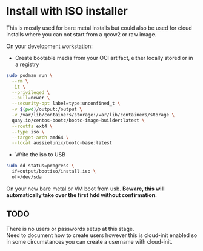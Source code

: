 # Install with ISO installer

This is mostly used for bare metal installs but could also be used for cloud
installs where you can not start from a qcow2 or raw image.

On your development workstation:
* Create bootable media from your OCI artifact, either locally stored or in a
  registry
```bash
sudo podman run \
  --rm \
  -it \
  --privileged \
  --pull=newer \
  --security-opt label=type:unconfined_t \
  -v $(pwd)/output:/output \
  -v /var/lib/containers/storage:/var/lib/containers/storage \
  quay.io/centos-bootc/bootc-image-builder:latest \
  --rootfs ext4 \
  --type iso \
  --target-arch amd64 \
  --local aussielunix/bootc-base:latest
```
* Write the iso to USB
```bash
sudo dd status=progress \
  if=output/bootiso/install.iso \
  of=/dev/sda
```

On your new bare metal or VM boot from usb. **Beware, this will automatically take over the first hdd without
confirmation.**

## TODO

There is no users or passwords setup at this stage.  
Need to document how to create users however this is cloud-init enabled so in some circumstances you can create a username with cloud-init.

